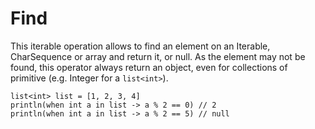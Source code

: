 # Find

This iterable operation allows to find an element on an Iterable, CharSequence or array and return it, or null.
As the element may not be found, this operator always return an object, even for collections of primitive (e.g. Integer for a `list<int>`).

```marcel
list<int> list = [1, 2, 3, 4]
println(when int a in list -> a % 2 == 0) // 2
println(when int a in list -> a % 2 == 5) // null
```